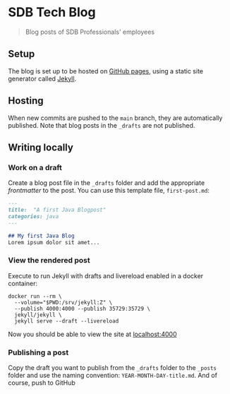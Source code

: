 # SDB Tech Blog
> Blog posts of SDB Professionals' employees

## Setup
The blog is set up to be hosted on [GitHub pages](https://pages.github.com/), using a static site generator called [Jekyll](https://jekyllrb.com/).

## Hosting
When new commits are pushed to the `main` branch, they are automatically published.
Note that blog posts in the `_drafts` are not published.

## Writing locally

### Work on a draft
Create a blog post file in the `_drafts` folder and add the appropriate _frontmatter_ to the post.
You can use this template file, `first-post.md`:

```markdown
---
title:  "A first Java Blogpost"
categories: java
---

## My first Java Blog
Lorem ipsum dolor sit amet...
```

### View the rendered post

Execute to run Jekyll with drafts and livereload enabled in a docker container:
```shell
docker run --rm \
  --volume="$PWD:/srv/jekyll:Z" \
  --publish 4000:4000 --publish 35729:35729 \
  jekyll/jekyll \
  jekyll serve --draft --livereload
```

Now you should be able to view the site at [localhost:4000](http://localhost:4000)

### Publishing a post

Copy the draft you want to publish from the `_drafts` folder to the `_posts` folder and use the naming convention: `YEAR-MONTH-DAY-title.md`.
And of course, push to GitHub